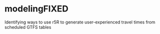 # modelingFIXED
Identifying ways to use r5R to generate user-experienced travel times from scheduled GTFS tables 
